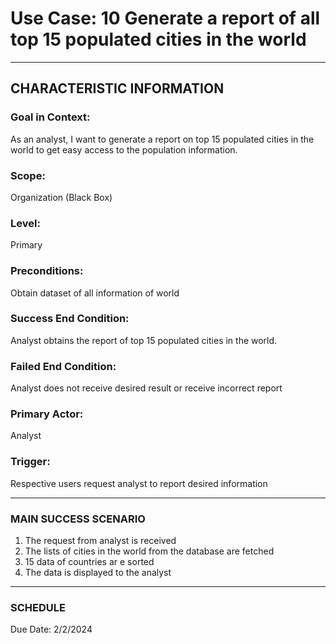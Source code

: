 # Use Case: 10 	Generate a report of all top 15 populated cities in the world

----------------------
## CHARACTERISTIC INFORMATION
### Goal in Context: 
As an analyst, I want to generate a report on top 15 populated cities in the world to get easy access to the population information.
### Scope: 
Organization (Black Box)
### Level: 
Primary
### Preconditions: 
Obtain dataset of all information of world
### Success End Condition: 
Analyst obtains the report of top 15 populated cities in the world.
### Failed End Condition: 
Analyst does not receive desired result or receive incorrect report
### Primary Actor: 
Analyst
### Trigger: 
Respective users request analyst to report desired information

----------------------
### MAIN SUCCESS SCENARIO
1.	The request from analyst is received
2.	The lists of cities in the world from the database are fetched
3.	15 data of countries ar  e sorted
4.	The data is displayed to the analyst
----------------------
### SCHEDULE
Due Date: 2/2/2024
